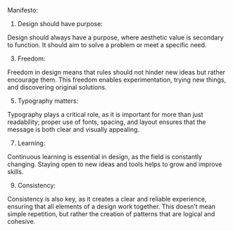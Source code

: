 Manifesto:

1. Design should have purpose:

Design should always have a purpose, where aesthetic value is secondary to function. It should aim to solve a problem or meet a specific need. 

3. Freedom:

Freedom in design means that rules should not hinder new ideas but rather encourage them. This freedom enables experimentation, trying new things, and discovering original solutions. 


5. Typography matters:

Typography plays a critical role, as it is important for more than just readability; proper use of fonts, spacing, and layout ensures that the message is both clear and visually appealing.

   
7. Learning:

Continuous learning is essential in design, as the field is constantly changing. Staying open to new ideas and tools helps to grow and improve skills.


9. Consistency:

Consistency is also key, as it creates a clear and reliable experience, ensuring that all elements of a design work together. This doesn’t mean simple repetition, but rather the creation of patterns that are logical and cohesive.
